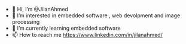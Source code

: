- 👋 Hi, I’m @JilanAhmed
- 👀 I’m interested in embedded software , web devolpment and image processing
- 🌱 I’m currently learning embedded software
- 📫 How to reach me https://www.linkedin.com/in/jilanahmed/

<!---
JilanAhmed/JilanAhmed is a ✨ special ✨ repository because its `README.md` (this file) appears on your GitHub profile.
You can click the Preview link to take a look at your changes.
--->
